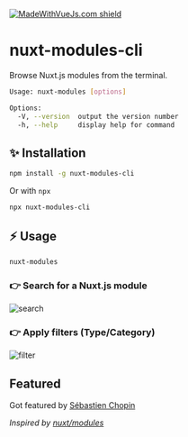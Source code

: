 [![MadeWithVueJs.com shield](https://madewithvuejs.com/storage/repo-shields/2847-shield.svg)](https://madewithvuejs.com/p/nuxt-modules-cli/shield-link)

# nuxt-modules-cli

Browse Nuxt.js modules from the terminal.

```sh
Usage: nuxt-modules [options]

Options:
  -V, --version  output the version number
  -h, --help     display help for command
```

## :sparkles: Installation

```bash
npm install -g nuxt-modules-cli
```

Or with `npx`

```bash
npx nuxt-modules-cli
```

## :zap: Usage

```bash
nuxt-modules
```

### :point_right: Search for a Nuxt.js module

![search](https://user-images.githubusercontent.com/25279263/97022247-82825780-1571-11eb-954b-e240cfa4b45b.gif)

### :point_right: Apply filters (Type/Category)

![filter](https://user-images.githubusercontent.com/25279263/97022859-46032b80-1572-11eb-8928-5375897d958a.gif)

## Featured

Got featured by [Sébastien Chopin](https://twitter.com/Atinux/status/1320054248089047041?s=20)

_Inspired by [nuxt/modules](https://github.com/nuxt/modules)_
